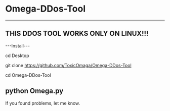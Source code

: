 # Omega-DDos-Tool
-------------------
THIS DDOS TOOL WORKS ONLY ON LINUX!!!
-------------------
---Install---

cd Desktop

git clone https://github.com/ToxicOmaga/Omega-DDos-Tool

cd Omega-DDos-Tool

python Omega.py
-------------------
If you found problems, let me know.


